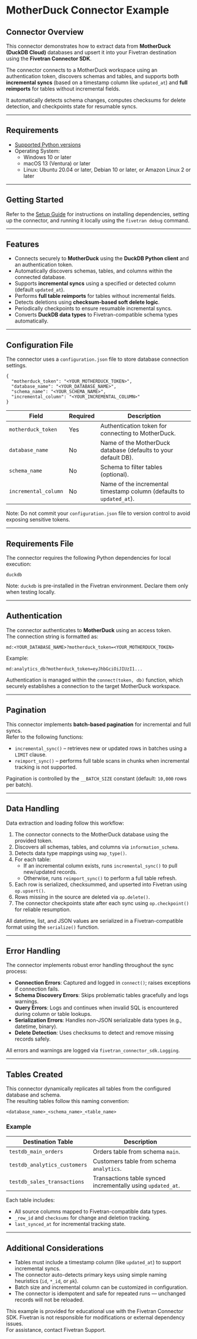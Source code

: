 # MotherDuck Connector Example

## **Connector Overview**

This connector demonstrates how to extract data from **MotherDuck (DuckDB Cloud)** databases and upsert it into your Fivetran destination using the **Fivetran Connector SDK**.

The connector connects to a MotherDuck workspace using an authentication token, discovers schemas and tables, and supports both **incremental syncs** (based on a timestamp column like `updated_at`) and **full reimports** for tables without incremental fields.

It automatically detects schema changes, computes checksums for delete detection, and checkpoints state for resumable syncs.

---

## **Requirements**

* [Supported Python versions](https://github.com/fivetran/fivetran_connector_sdk/blob/main/README.md#requirements)
* Operating System:
    * Windows 10 or later
    * macOS 13 (Ventura) or later
    * Linux: Ubuntu 20.04 or later, Debian 10 or later, or Amazon Linux 2 or later

---

## **Getting Started**

Refer to the [Setup Guide](https://fivetran.com/docs/connectors/connector-sdk/setup-guide) for instructions on installing dependencies, setting up the connector, and running it locally using the `fivetran debug` command.

---

## **Features**

- Connects securely to **MotherDuck** using the **DuckDB Python client** and an authentication token.
- Automatically discovers schemas, tables, and columns within the connected database.
- Supports **incremental syncs** using a specified or detected column (default `updated_at`).
- Performs **full table reimports** for tables without incremental fields.
- Detects deletions using **checksum-based soft delete logic**.
- Periodically checkpoints to ensure resumable incremental syncs.
- Converts **DuckDB data types** to Fivetran-compatible schema types automatically.

---

## **Configuration File**

The connector uses a `configuration.json` file to store database connection settings.

```
{
  "motherduck_token": "<YOUR_MOTHERDUCK_TOKEN>",
  "database_name": "<YOUR_DATABASE_NAME>",
  "schema_name": "<YOUR_SCHEMA_NAME>",
  "incremental_column": "<YOUR_INCREMENTAL_COLUMN>"
}
```

| Field | Required | Description |
|--------|-----------|-------------|
| `motherduck_token` | Yes | Authentication token for connecting to MotherDuck. |
| `database_name` | No | Name of the MotherDuck database (defaults to your default DB). |
| `schema_name` | No | Schema to filter tables (optional). |
| `incremental_column` | No | Name of the incremental timestamp column (defaults to `updated_at`). |

Note: Do not commit your `configuration.json` file to version control to avoid exposing sensitive tokens.

---

## **Requirements File**

The connector requires the following Python dependencies for local execution:

```
duckdb
```

Note: `duckdb` is pre-installed in the Fivetran environment. Declare them only when testing locally.

---

## **Authentication**

The connector authenticates to **MotherDuck** using an access token.  
The connection string is formatted as:

```
md:<YOUR_DATABASE_NAME>?motherduck_token=<YOUR_MOTHERDUCK_TOKEN>
```

Example:
```
md:analytics_db?motherduck_token=eyJhbGciOiJIUzI1...
```

Authentication is managed within the `connect(token, db)` function, which securely establishes a connection to the target MotherDuck workspace.

---

## **Pagination**

This connector implements **batch-based pagination** for incremental and full syncs.  
Refer to the following functions:
- `incremental_sync()` – retrieves new or updated rows in batches using a `LIMIT` clause.
- `reimport_sync()` – performs full table scans in chunks when incremental tracking is not supported.

Pagination is controlled by the `__BATCH_SIZE` constant (default: `10,000` rows per batch).

---

## **Data Handling**

Data extraction and loading follow this workflow:

1. The connector connects to the MotherDuck database using the provided token.
2. Discovers all schemas, tables, and columns via `information_schema`.
3. Detects data type mappings using `map_type()`.
4. For each table:
    - If an incremental column exists, runs `incremental_sync()` to pull new/updated records.
    - Otherwise, runs `reimport_sync()` to perform a full table refresh.
5. Each row is serialized, checksummed, and upserted into Fivetran using `op.upsert()`.
6. Rows missing in the source are deleted via `op.delete()`.
7. The connector checkpoints state after each sync using `op.checkpoint()` for reliable resumption.

All datetime, list, and JSON values are serialized in a Fivetran-compatible format using the `serialize()` function.

---

## **Error Handling**

The connector implements robust error handling throughout the sync process:

- **Connection Errors**: Captured and logged in `connect()`; raises exceptions if connection fails.
- **Schema Discovery Errors**: Skips problematic tables gracefully and logs warnings.
- **Query Errors**: Logs and continues when invalid SQL is encountered during column or table lookups.
- **Serialization Errors**: Handles non-JSON serializable data types (e.g., datetime, binary).
- **Delete Detection**: Uses checksums to detect and remove missing records safely.

All errors and warnings are logged via `fivetran_connector_sdk.Logging`.

---

## **Tables Created**

This connector dynamically replicates all tables from the configured database and schema.  
The resulting tables follow this naming convention:
```
<database_name>_<schema_name>_<table_name>
```

### Example

| Destination Table     | Description |
|-----------------------|-------------|
| `testdb_main_orders`  | Orders table from schema `main`. |
| `testdb_analytics_customers` | Customers table from schema `analytics`. |
| `testdb_sales_transactions`  | Transactions table synced incrementally using `updated_at`. |

Each table includes:
- All source columns mapped to Fivetran-compatible data types.
- `_row_id` and `checksums` for change and deletion tracking.
- `last_synced_at` for incremental tracking state.

---

## **Additional Considerations**

- Tables must include a timestamp column (like `updated_at`) to support incremental syncs.
- The connector auto-detects primary keys using simple naming heuristics (`id`, `*_id`, or `pk`).
- Batch size and incremental column can be customized in configuration.
- The connector is idempotent and safe for repeated runs — unchanged records will not be reloaded.

This example is provided for educational use with the Fivetran Connector SDK. Fivetran is not responsible for modifications or external dependency issues.  
For assistance, contact Fivetran Support.
